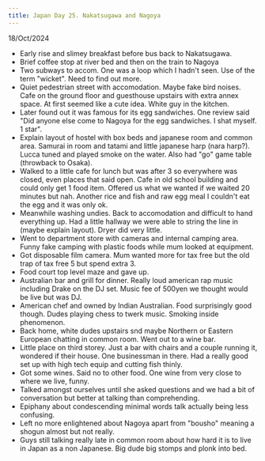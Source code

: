 ```yaml
---
title: Japan Day 25. Nakatsugawa and Nagoya
---
```


18/Oct/2024

- Early rise and slimey breakfast before bus back to Nakatsugawa.
- Brief coffee stop at river bed and then on the train to Nagoya
- Two subways to accom. One was a loop which I hadn't seen. Use of the term "wicket". Need to find out more.
- Quiet pedestrian street with accomodation. Maybe fake bird noises. Cafe on the ground floor and guesthouse upstairs with extra annex space. At first seemed like a cute idea. White guy in the kitchen.
- Later found out it was famous for its egg sandwiches. One review said "Did anyone else come to Nagoya for the egg sandwiches. I shat myself. 1 star".
- Explain layout of hostel with box beds and japanese room and common area. Samurai in room and tatami and little japanese harp (nara harp?). Lucca tuned and played smoke on the water. Also had "go" game table (throwback to Osaka).
- Walked to a little cafe for lunch but was after 3 so everywhere was closed, even places that said open. Cafe in old school building and could only get 1 food item. Offered us what we wanted if we waited 20 minutes but nah. Another rice and fish and raw egg meal I couldn't eat the egg and it was only ok.
- Meanwhile washing undies. Back to accomodation and difficult to hand everything up. Had a little hallway we were able to string the line in (maybe explain layout). Dryer did very little.
- Went to department store with cameras and internal camping area. Funny fake camping with plastic foods while mum looked at equipment. 
- Got disposable film camera. Mum wanted more for tax free but the old trap of tax free 5 but spend extra 3.
- Food court top level maze and gave up.
- Australian bar and grill for dinner. Really loud american rap music including Drake on the DJ set. Music fee of 500yen we thought would be live but was DJ.
- American chef and owned by Indian Australian. Food surprisingly good though. Dudes playing chess to twerk music. Smoking inside phenomenon.
- Back home, white dudes upstairs snd maybe Northern or Eastern European chatting in common room. Went out to a wine bar.
- Little place on third storey. Just a bar with chairs and a couple running it, wondered if their house. One businessman in there. Had a really good set up with high tech equip and cutting fish thinly.
- Got some wines. Said no to other food. One wine from very close to where we live, funny.
- Talked amongst ourselves until she asked questions and we had a bit of conversation but better at talking than comprehending.
- Epiphany about condescending minimal words talk actually being less confusing.
- Left no more enlightened about Nagoya apart from "bousho" meaning a shogun almost but not really.
- Guys still talking really late in common room about how hard it is to live in Japan as a non Japanese. Big dude big stomps and plonk into bed.